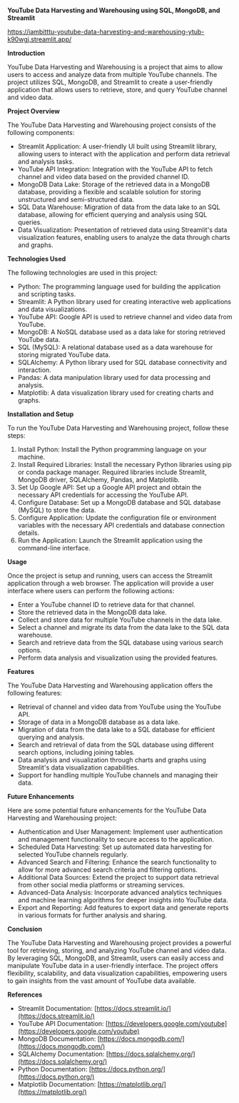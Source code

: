 **YouTube Data Harvesting and Warehousing using SQL, MongoDB, and Streamlit**

https://iambitttu-youtube-data-harvesting-and-warehousing-ytub-k90wgj.streamlit.app/

**Introduction**

YouTube Data Harvesting and Warehousing is a project that aims to allow users to access and analyze data from multiple YouTube channels. The project utilizes SQL, MongoDB, and Streamlit to create a user-friendly application that allows users to retrieve, store, and query YouTube channel and video data.

**Project Overview**

The YouTube Data Harvesting and Warehousing project consists of the following components:
- Streamlit Application: A user-friendly UI built using Streamlit library, allowing users to interact with the application and perform data retrieval and analysis tasks.
- YouTube API Integration: Integration with the YouTube API to fetch channel and video data based on the provided channel ID.
- MongoDB Data Lake: Storage of the retrieved data in a MongoDB database, providing a flexible and scalable solution for storing unstructured and semi-structured data.
- SQL Data Warehouse: Migration of data from the data lake to an SQL database, allowing for efficient querying and analysis using SQL queries.
- Data Visualization: Presentation of retrieved data using Streamlit's data visualization features, enabling users to analyze the data through charts and graphs.

**Technologies Used**

The following technologies are used in this project:
- Python: The programming language used for building the application and scripting tasks.
- Streamlit: A Python library used for creating interactive web applications and data visualizations.
- YouTube API: Google API is used to retrieve channel and video data from YouTube.
- MongoDB: A NoSQL database used as a data lake for storing retrieved YouTube data.
- SQL (MySQL): A relational database used as a data warehouse for storing migrated YouTube data.
- SQLAlchemy: A Python library used for SQL database connectivity and interaction.
- Pandas: A data manipulation library used for data processing and analysis.
- Matplotlib: A data visualization library used for creating charts and graphs.

**Installation and Setup**

To run the YouTube Data Harvesting and Warehousing project, follow these steps:
1. Install Python: Install the Python programming language on your machine.
2. Install Required Libraries: Install the necessary Python libraries using pip or conda package manager. Required libraries include Streamlit, MongoDB driver, SQLAlchemy, Pandas, and Matplotlib.
3. Set Up Google API: Set up a Google API project and obtain the necessary API credentials for accessing the YouTube API.
4. Configure Database: Set up a MongoDB database and SQL database (MySQL) to store the data.
5. Configure Application: Update the configuration file or environment variables with the necessary API credentials and database connection details.
6. Run the Application: Launch the Streamlit application using the command-line interface.

**Usage**

Once the project is setup and running, users can access the Streamlit application through a web browser. The application will provide a user interface where users can perform the following actions:
- Enter a YouTube channel ID to retrieve data for that channel.
- Store the retrieved data in the MongoDB data lake.
- Collect and store data for multiple YouTube channels in the data lake.
- Select a channel and migrate its data from the data lake to the SQL data warehouse.
- Search and retrieve data from the SQL database using various search options.
- Perform data analysis and visualization using the provided features.

**Features**

The YouTube Data Harvesting and Warehousing application offers the following features:
- Retrieval of channel and video data from YouTube using the YouTube API.
- Storage of data in a MongoDB database as a data lake.
- Migration of data from the data lake to a SQL database for efficient querying and analysis.
- Search and retrieval of data from the SQL database using different search options, including joining tables.
- Data analysis and visualization through charts and graphs using Streamlit's data visualization capabilities.
- Support for handling multiple YouTube channels and managing their data.

**Future Enhancements**

Here are some potential future enhancements for the YouTube Data Harvesting and Warehousing project:
- Authentication and User Management: Implement user authentication and management functionality to secure access to the application.
- Scheduled Data Harvesting: Set up automated data harvesting for selected YouTube channels regularly.
- Advanced Search and Filtering: Enhance the search functionality to allow for more advanced search criteria and filtering options.
- Additional Data Sources: Extend the project to support data retrieval from other social media platforms or streaming services.
- Advanced-Data Analysis: Incorporate advanced analytics techniques and machine learning algorithms for deeper insights into YouTube data.
- Export and Reporting: Add features to export data and generate reports in various formats for further analysis and sharing.

**Conclusion**

The YouTube Data Harvesting and Warehousing project provides a powerful tool for retrieving, storing, and analyzing YouTube channel and video data. By leveraging SQL, MongoDB, and Streamlit, users can easily access and manipulate YouTube data in a user-friendly interface. The project offers flexibility, scalability, and data visualization capabilities, empowering users to gain insights from the vast amount of YouTube data available.

**References**

- Streamlit Documentation: [https://docs.streamlit.io/](https://docs.streamlit.io/)
- YouTube API Documentation: [https://developers.google.com/youtube](https://developers.google.com/youtube)
- MongoDB Documentation: [https://docs.mongodb.com/](https://docs.mongodb.com/)
- SQLAlchemy Documentation: [https://docs.sqlalchemy.org/](https://docs.sqlalchemy.org/)
- Python Documentation: [https://docs.python.org/](https://docs.python.org/)
- Matplotlib Documentation: [https://matplotlib.org/](https://matplotlib.org/)
